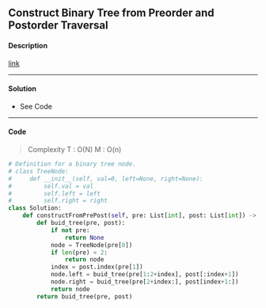 ## Construct Binary Tree from Preorder and Postorder Traversal

#### Description

[link](https://leetcode.com/problems/leaf-similar-trees/)

---

#### Solution

- See Code

---

#### Code

> Complexity  T : O(N)   M : O(n)

```python
# Definition for a binary tree node.
# class TreeNode:
#     def __init__(self, val=0, left=None, right=None):
#         self.val = val
#         self.left = left
#         self.right = right
class Solution:
    def constructFromPrePost(self, pre: List[int], post: List[int]) -> TreeNode:
        def buid_tree(pre, post):
            if not pre:
                return None
            node = TreeNode(pre[0])
            if len(pre) < 2:
                return node
            index = post.index(pre[1])
            node.left = buid_tree(pre[1:2+index], post[:index+1])
            node.right = buid_tree(pre[2+index:], post[index+1:])
            return node
        return buid_tree(pre, post)
```
